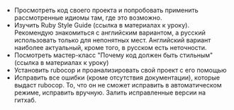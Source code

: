   - Просмотреть код своего проекта и попробовать применить рассмотренные идиомы там, где это возможно.
  - Изучить Ruby Style Guide (ссылка в материалах к уроку). Рекомендую знакомиться с английским вариантом, а русский использовать только для непонятных мест. Английский вариант наиболее актуальный, кроме того, в русском есть неточности.
  - Посмотреть мастер-класс "Почему код должен быть стильным" (ссылка в материалах к уроку)
  - Установить rubocop и проанализировать свой проект с его помощью
  - Исправить все ошибки (кроме отсутствия документации), которые выдаст rubocop. То, что он не сможет исправить в автоматическом режиме, исправить вручную. Залить исправленные версии на гитхаб.

